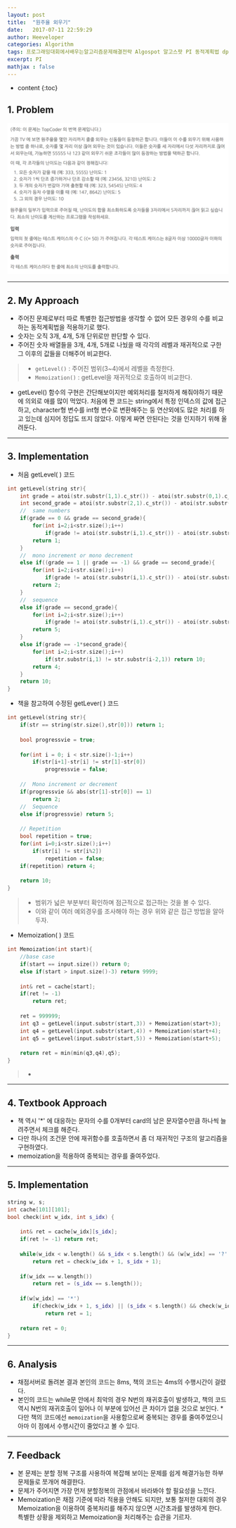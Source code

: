 ```yaml
---
layout: post
title:  "원주율 외우기"
date:   2017-07-11 22:59:29
author: Heeveloper
categories: Algorithm
tags: 프로그래밍대회에서배우는알고리즘문제해결전략 Algospot 알고스팟 PI 동적계획법 dp 메모이제이션 memoization
excerpt: PI
mathjax : false
---
```


* content
{:toc}

## 1. Problem
![screenshot](/img/pi_problem.png)
<br>

---
## 2. My Approach
* 주어진 문제로부터 따로 특별한 접근방법을 생각할 수 없어 모든 경우의 수를 비교하는 동적계획법을 적용하기로 했다.
* 숫자는 오직 3개, 4개, 5개 단위로만 판단할 수 있다.
* 주어진 숫자 배열들을 3개, 4개, 5개로 나눴을 때 각각의 레벨과 재귀적으로 구한 그 이후의 값들을 더해주어 비교한다.
> * `getLevel()` : 주어진 범위(3~4)에서 레벨을 측정한다.
> * `Memoization()` : getLevel을 재귀적으로 호출하여 비교한다.

* getLevel() 함수의 구현은 간단해보이지만 예외처리를 철저하게 해줘야하기 때문에 의외로 애를 많이 먹었다. 처음에 짠 코드는 string에서 특정 인덱스의 값에 접근하고, character형 변수를 int형 변수로 변환해주는 둥 연산외에도 많은 처리를 하고 있는데 심지어 정답도 뜨지 않았다. 이렇게 짜면 안된다는 것을 인지하기 위해 올려둔다.

---
## 3. Implementation
* 처음 getLevel( ) 코드
~~~c++
int getLevel(string str){
    int grade = atoi(str.substr(1,1).c_str()) - atoi(str.substr(0,1).c_str());
    int second_grade = atoi(str.substr(2,1).c_str()) - atoi(str.substr(1,1).c_str());
    //  same numbers
    if(grade == 0 && grade == second_grade){
        for(int i=2;i<str.size();i++)
            if(grade != atoi(str.substr(i,1).c_str()) - atoi(str.substr(i-1,1).c_str())) return 10;
        return 1;
    }
    //  mono increment or mono decrement
    else if((grade == 1 || grade == -1) && grade == second_grade){
        for(int i=2;i<str.size();i++)
            if(grade != atoi(str.substr(i,1).c_str()) - atoi(str.substr(i-1,1).c_str())) return 10;
        return 2;
    }
    //  sequence
    else if(grade == second_grade){
        for(int i=2;i<str.size();i++)
            if(grade != atoi(str.substr(i,1).c_str()) - atoi(str.substr(i-1,1).c_str())) return 10;
        return 5;
    }
    else if(grade == -1*second_grade){
        for(int i=2;i<str.size();i++)
            if(str.substr(i,1) != str.substr(i-2,1)) return 10;
        return 4;
    }
    return 10;
}
~~~

* 책을 참고하여 수정된 getLever( ) 코드
~~~c++
int getLevel(string str){
    if(str == string(str.size(),str[0])) return 1;

    bool progressvie = true;

    for(int i = 0; i < str.size()-1;i++)
        if(str[i+1]-str[i] != str[1]-str[0])
            progressvie = false;

    //  Mono increment or decrement
    if(progressvie && abs(str[1]-str[0]) == 1)
        return 2;
    //  Sequence
    else if(progressvie) return 5;

    // Repetition
    bool repetition = true;
    for(int i=0;i<str.size();i++)
        if(str[i] != str[i%2])
            repetition = false;
    if(repetition) return 4;

    return 10;
}
~~~
> * 범위가 넓은 부분부터 확인하며 점근적으로 접근하는 것을 볼 수 있다.
> * 이와 같이 여러 예외경우를 조사해야 하는 경우 위와 같은 접근 방법을 알아두자.

* Memoization( ) 코드
~~~c++
int Memoization(int start){
    //base case
    if(start == input.size()) return 0;
    else if(start > input.size()-3) return 9999;

    int& ret = cache[start];
    if(ret != -1)
        return ret;

    ret = 999999;
    int q3 = getLevel(input.substr(start,3)) + Memoization(start+3);
    int q4 = getLevel(input.substr(start,4)) + Memoization(start+4);
    int q5 = getLevel(input.substr(start,5)) + Memoization(start+5);

    return ret = min(min(q3,q4),q5);
}
~~~
>*

---
## 4. Textbook Approach
* 책 역시 '*' 에 대응하는 문자의 수를 0개부터 card의 남은 문자열수만큼 하나씩 늘려주면서 체크를 해준다.
* 다만 하나의 조건문 안에 재귀함수를 호출하면서 좀 더 재귀적인 구조의 알고리즘을 구현하였다.
* memoization을 적용하여 중복되는 경우를 줄여주었다.

---
## 5. Implementation
~~~c++
string w, s;
int cache[101][101];
bool check(int w_idx, int s_idx) {

    int& ret = cache[w_idx][s_idx];
    if(ret != -1) return ret;

    while(w_idx < w.length() && s_idx < s.length() && (w[w_idx] == '?' || w[w_idx] == s[s_idx]))
        return ret = check(w_idx + 1, s_idx + 1);

    if(w_idx == w.length())
        return ret = (s_idx == s.length());

    if(w[w_idx] == '*')
        if(check(w_idx + 1, s_idx) || (s_idx < s.length() && check(w_idx, s_idx + 1)))
            return ret = 1;

    return ret = 0;
}
~~~


---
## 6. Analysis
* 채점서버로 돌려본 결과 본인의 코드는 8ms, 책의 코드는 4ms의 수행시간이 걸렸다.
* 본인의 코드는 while문 안에서 최악의 경우 N번의 재귀호출이 발생하고, 책의 코드 역시 N번의 재귀호출이 일어나 이 부분에 있어선 큰 차이가 없을 것으로 보인다. * 다만 책의 코드에선 `memoization`을 사용함으로써 중복되는 경우를 줄여주었으니 아마 이 점에서 수행시간이 줄었다고 볼 수 있다.


---
## 7. Feedback
* 본 문제는 분할 정복 구조를 사용하여 복잡해 보이는 문제를 쉽게 해결가능한 하부 문제들로 쪼개어 해결한다.
* 문제가 주어지면 가장 먼저 분할정복의 관점에서 바라봐야 할 필요성을 느낀다.
* Memoization은 채점 기준에 따라 적용을 안해도 되지만, 보통 철저한 대회의 경우 Memoization을 이용하여 중복처리를 해주지 않으면 시간초과를 발생하게 한다. 특별한 상황을 제외하고 Memoization을 처리해주는 습관을 기르자.
